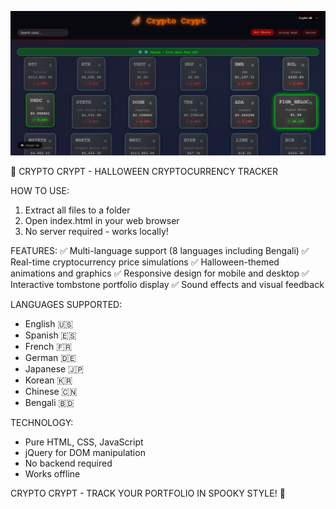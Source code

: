 ![CRYPTO-CRYPT-HALLOWEEN-CRYPTOCURRENCY](./CRYPTO-CRYPT-HALLOWEEN-CRYPTOCURRENCY-TRACKER.png)

🎃 CRYPTO CRYPT - HALLOWEEN CRYPTOCURRENCY TRACKER

HOW TO USE:
1. Extract all files to a folder
2. Open index.html in your web browser
3. No server required - works locally!

FEATURES:
✅ Multi-language support (8 languages including Bengali)
✅ Real-time cryptocurrency price simulations
✅ Halloween-themed animations and graphics
✅ Responsive design for mobile and desktop
✅ Interactive tombstone portfolio display
✅ Sound effects and visual feedback

LANGUAGES SUPPORTED:
- English 🇺🇸
- Spanish 🇪🇸  
- French 🇫🇷
- German 🇩🇪
- Japanese 🇯🇵
- Korean 🇰🇷
- Chinese 🇨🇳
- Bengali 🇧🇩

TECHNOLOGY:
- Pure HTML, CSS, JavaScript
- jQuery for DOM manipulation
- No backend required
- Works offline

CRYPTO CRYPT - TRACK YOUR PORTFOLIO IN SPOOKY STYLE! 👻